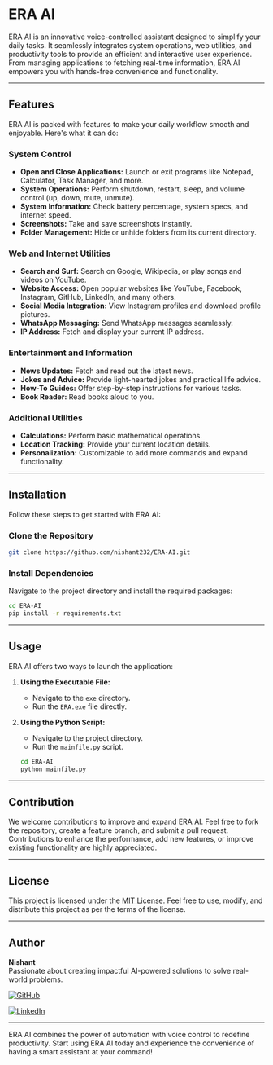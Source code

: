 # ERA AI

ERA AI is an innovative voice-controlled assistant designed to simplify your daily tasks. It seamlessly integrates system operations, web utilities, and productivity tools to provide an efficient and interactive user experience. From managing applications to fetching real-time information, ERA AI empowers you with hands-free convenience and functionality.

---

## Features
ERA AI is packed with features to make your daily workflow smooth and enjoyable. Here's what it can do:

### System Control
- **Open and Close Applications:** Launch or exit programs like Notepad, Calculator, Task Manager, and more.
- **System Operations:** Perform shutdown, restart, sleep, and volume control (up, down, mute, unmute).
- **System Information:** Check battery percentage, system specs, and internet speed.
- **Screenshots:** Take and save screenshots instantly.
- **Folder Management:** Hide or unhide folders from its current directory.

### Web and Internet Utilities
- **Search and Surf:** Search on Google, Wikipedia, or play songs and videos on YouTube.
- **Website Access:** Open popular websites like YouTube, Facebook, Instagram, GitHub, LinkedIn, and many others.
- **Social Media Integration:** View Instagram profiles and download profile pictures.
- **WhatsApp Messaging:** Send WhatsApp messages seamlessly.
- **IP Address:** Fetch and display your current IP address.

### Entertainment and Information
- **News Updates:** Fetch and read out the latest news.
- **Jokes and Advice:** Provide light-hearted jokes and practical life advice.
- **How-To Guides:** Offer step-by-step instructions for various tasks.
- **Book Reader:** Read books aloud to you.

### Additional Utilities
- **Calculations:** Perform basic mathematical operations.
- **Location Tracking:** Provide your current location details.
- **Personalization:** Customizable to add more commands and expand functionality.

---

## Installation
Follow these steps to get started with ERA AI:

### Clone the Repository
```bash
git clone https://github.com/nishant232/ERA-AI.git
```

### Install Dependencies
Navigate to the project directory and install the required packages:
```bash
cd ERA-AI
pip install -r requirements.txt
```

---

## Usage
ERA AI offers two ways to launch the application:

1. **Using the Executable File:**
   - Navigate to the `exe` directory.
   - Run the `ERA.exe` file directly.

2. **Using the Python Script:**
   - Navigate to the project directory.
   - Run the `mainfile.py` script.
   ```bash
   cd ERA-AI
   python mainfile.py
   ```

---

## Contribution
We welcome contributions to improve and expand ERA AI. Feel free to fork the repository, create a feature branch, and submit a pull request. Contributions to enhance the performance, add new features, or improve existing functionality are highly appreciated.

---

## License
This project is licensed under the [MIT License](https://choosealicense.com/licenses/mit/). Feel free to use, modify, and distribute this project as per the terms of the license.

---

## Author
**Nishant**  
Passionate about creating impactful AI-powered solutions to solve real-world problems.

[![GitHub](https://img.shields.io/badge/GitHub-Nishant232-181717?style=flat&logo=github&logoColor=white)](https://github.com/nishant232)

[![LinkedIn](https://custom-icon-badges.demolab.com/badge/LinkedIn-Nishant232-0A66C2?logo=linkedin&logoColor=white)](https://www.linkedin.com/in/nishant232/)

---

ERA AI combines the power of automation with voice control to redefine productivity. Start using ERA AI today and experience the convenience of having a smart assistant at your command!
